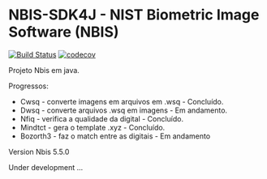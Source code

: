 # NBIS-SDK4J - NIST Biometric Image Software (NBIS)

[![Build Status](https://travis-ci.org/rruffer/nbis-sdk4j.svg?branch=master)](https://travis-ci.org/rruffer/nbis-sdk4j)
[![codecov](https://codecov.io/gh/rruffer/nbis-sdk4j/branch/master/graph/badge.svg)](https://codecov.io/gh/rruffer/nbis-sdk4j)

Projeto Nbis em java.

Progressos:

- Cwsq - converte imagens em arquivos em .wsq - Concluído.
- Dwsq - converte arquivos .wsq em imagens - Em andamento.
- Nfiq - verifica a qualidade da digital - Concluído.
- Mindtct - gera o template .xyz - Concluído.
- Bozorth3 - faz o match entre as digitais - Em andamento


Version Nbis 5.5.0

Under development ...
